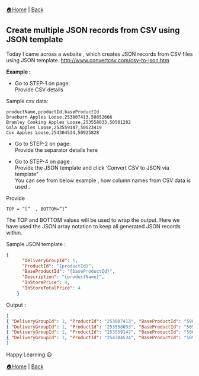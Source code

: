 [:house:Home](https://github.com/debbiswal/Articles) | [Back](https://github.com/debbiswal/Articles/blob/master/README.md#json)  

## Create multiple JSON records from CSV using JSON template  

Today I came across a website , which creates JSON records from CSV files using JSON template.
http://www.convertcsv.com/csv-to-json.htm

**Example :**

* Go to STEP-1  on page:  
Provide CSV details

Sample csv data:  
```CSV
productName,productId,baseProductId
Braeburn Apples Loose,253807413,50852666
Bramley Cooking Apples Loose,253558033,50501282
Gala Apples Loose,253559147,50623419
Cox Apples Loose,254304534,50925828
```  

* Go to STEP-2  on page:  
Provide the separator details here  

* Go to STEP-4 on page :  
Provide the JSON template and click ‘Convert CSV to JSON via template”  
You can see from below example  , how column names from CSV data is used .  

Provide 
``` 
TOP = “[“  , BOTTOM=”]”
```  

The TOP and BOTTOM values will be used to wrap the output. Here we have used the JSON array notation to keep all generated JSON records within.  

Sample JSON template  :  
```JSON
{
      "DeliveryGroupId": 1,
      "ProductId": "{productId}",
      "BaseProductId": "{baseProductId}",
      "Description": "{productName}",
      "InStorePrice": 4,
      "InStoreTotalPrice": 4      
    }
```  

Output :  
```JSON
[
{ "DeliveryGroupId": 1, "ProductId": "253807413", "BaseProductId": "50852666",  "Description": "Braeburn Apples Loose ", "InStorePrice": 4, "InStoreTotalPrice": 4  },
{ "DeliveryGroupId": 1, "ProductId": "253558033", "BaseProductId": "50501282",  "Description": "Bramley Cooking Apples Loose ", "InStorePrice": 4, "InStoreTotalPrice": 4  },
{ "DeliveryGroupId": 1, "ProductId": "253559147", "BaseProductId": "50623419",  "Description": "Gala Apples Loose ", "InStorePrice": 4, "InStoreTotalPrice": 4  },
{ "DeliveryGroupId": 1, "ProductId": "254304534", "BaseProductId": "50925828",  "Description": "Cox Apples Loose ", "InStorePrice": 4, "InStoreTotalPrice": 4  }
]
```  

Happy Learning :smiley:  

[:house:Home](https://github.com/debbiswal/Articles) | [Back](https://github.com/debbiswal/Articles/blob/master/README.md#json)
